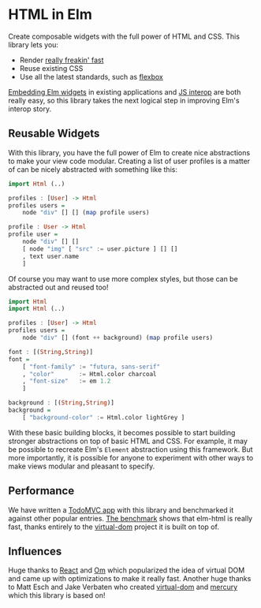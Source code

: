 # HTML in Elm

Create composable widgets with the full power of HTML and CSS. This library
lets you:

  * Render [really freakin' fast][bench]
  * Reuse existing CSS
  * Use all the latest standards, such as [flexbox][flexbox]

[flexbox]: (http://css-tricks.com/snippets/css/a-guide-to-flexbox/)

[Embedding Elm widgets](https://github.com/evancz/elm-html-and-js) in existing
applications and [JS interop](http://elm-lang.org/learn/Ports.elm) are both
really easy, so this library takes the next logical step in improving Elm's
interop story.

## Reusable Widgets

With this library, you have the full power of Elm to create nice abstractions to
make your view code modular. Creating a list of user profiles is a matter of can
be nicely abstracted with something like this:

```haskell
import Html (..)

profiles : [User] -> Html
profiles users =
    node "div" [] [] (map profile users)

profile : User -> Html
profile user =
    node "div" [] []
    [ node "img" [ "src" := user.picture ] [] []
    , text user.name
    ]
```

Of course you may want to use more complex styles, but those can be abstracted
out and reused too!

```haskell
import Html
import Html (..)

profiles : [User] -> Html
profiles users =
    node "div" [] (font ++ background) (map profile users)

font : [(String,String)]
font =
    [ "font-family" := "futura, sans-serif"
    , "color"       := Html.color charcoal
    , "font-size"   := em 1.2
    ]

background : [(String,String)]
background =
    [ "background-color" := Html.color lightGrey ]
```

With these basic building blocks, it becomes possible to start building stronger
abstractions on top of basic HTML and CSS. For example, it may be possible to
recreate Elm's `Element` abstraction using this framework. But more importantly,
it is possible for anyone to experiment with other ways to make views modular and
pleasant to specify.

## Performance

We have written a [TodoMVC app][todo] with this library and benchmarked it
against other popular entries. [The benchmark][bench] shows that elm-html is
really fast, thanks entirely to the [virtual-dom][] project it is built on
top of.

[todo]: https://github.com/evancz/elm-todomvc
[bench]: http://evancz.github.io/todomvc-perf-comparison/

## Influences

Huge thanks to [React][] and [Om][] which popularized the idea of virtual DOM
and came up with optimizations to make it really fast. Another huge thanks to
Matt Esch and Jake Verbaten who created [virtual-dom][] and [mercury][] which
this library is based on!

[React]: http://facebook.github.io/react/
[Om]: https://github.com/swannodette/om
[virtual-dom]: https://github.com/Matt-Esch/virtual-dom
[mercury]: https://github.com/Raynos/mercury
